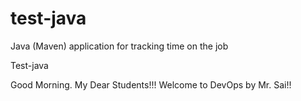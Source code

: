 # test-java
Java (Maven) application for tracking time on the job

Test-java

Good Morning. My Dear Students!!! Welcome to DevOps by Mr. Sai!!
